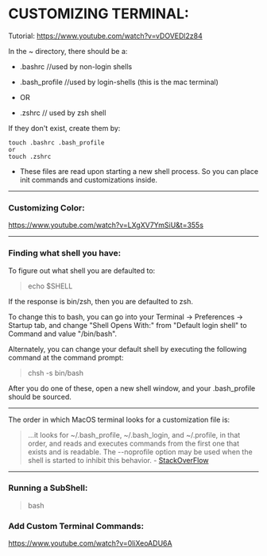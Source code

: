 # CUSTOMIZING TERMINAL:

Tutorial: https://www.youtube.com/watch?v=vDOVEDl2z84

In the ~ directory, there should be a:
- .bashrc //used by non-login shells
- .bash_profile //used by login-shells (this is the mac terminal)

- OR 
- .zshrc // used by zsh shell

If they don't exist, create them by:

```
touch .bashrc .bash_profile 
or
touch .zshrc

```

- These files are read upon starting a new shell process. So you can place init commands and customizations inside.

---
### **Customizing Color:**
https://www.youtube.com/watch?v=LXgXV7YmSiU&t=355s

---
### **Finding what shell you have:**

To figure out what shell you are defaulted to:

>echo $SHELL

If the response is bin/zsh, then you are defaulted to zsh.

To change this to bash, you can go into your Terminal -> Preferences -> Startup tab, and change "Shell Opens With:" from "Default login shell" to Command and value "/bin/bash".

Alternately, you can change your default shell by executing the following command at the command prompt:

>chsh -s bin/bash

After you do one of these, open a new shell window, and your .bash_profile should be sourced.

---
The order in which MacOS terminal looks for a customization file is:

>...it looks for ~/.bash_profile, ~/.bash_login, and ~/.profile, in that order, and reads and executes commands from the first one that exists and is readable. The --noprofile option may be used when the shell is started to inhibit this behavior. - [StackOverFlow](https://stackoverflow.com/questions/18773051/how-to-make-os-x-to-read-bash-profile-not-profile-file)

---
### **Running a SubShell:**

>bash

### **Add Custom Terminal Commands:**

https://www.youtube.com/watch?v=0liXeoADU6A


